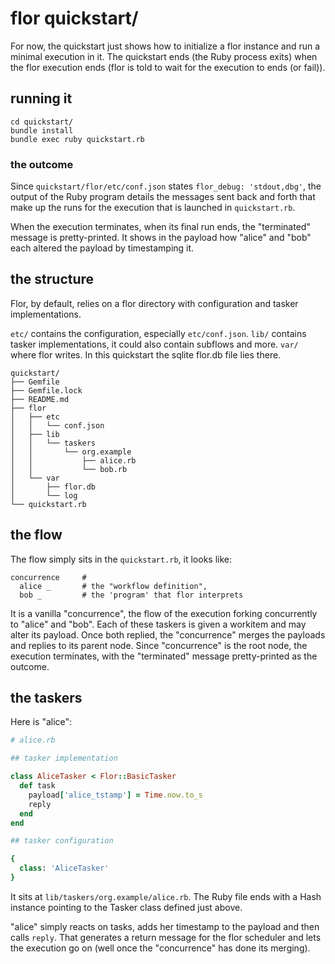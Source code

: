 
# flor quickstart/

For now, the quickstart just shows how to initialize a flor instance and run a minimal execution in it. The quickstart ends (the Ruby process exits) when the flor execution ends (flor is told to wait for the execution to ends (or fail)).

## running it

```
cd quickstart/
bundle install
bundle exec ruby quickstart.rb
```

### the outcome

Since `quickstart/flor/etc/conf.json` states `flor_debug: 'stdout,dbg'`, the output of the Ruby program details the messages sent back and forth that make up the runs for the execution that is launched in `quickstart.rb`.

When the execution terminates, when its final run ends, the "terminated" message is pretty-printed. It shows in the payload how "alice" and "bob" each altered the payload by timestamping it.

## the structure

Flor, by default, relies on a flor directory with configuration and tasker implementations.

`etc/` contains the configuration, especially `etc/conf.json`.
`lib/` contains tasker implementations, it could also contain subflows and more.
`var/` where flor writes. In this quickstart the sqlite flor.db file lies there.

```
quickstart/
├── Gemfile
├── Gemfile.lock
├── README.md
├── flor
│   ├── etc
│   │   └── conf.json
│   ├── lib
│   │   └── taskers
│   │       └── org.example
│   │           ├── alice.rb
│   │           └── bob.rb
│   └── var
│       ├── flor.db
│       └── log
└── quickstart.rb
```

## the flow

The flow simply sits in the `quickstart.rb`, it looks like:

```
concurrence     #
  alice _       # the "workflow definition",
  bob _         # the 'program' that flor interprets
```

It is a vanilla "concurrence", the flow of the execution forking concurrently to "alice" and "bob". Each of these taskers is given a workitem and may alter its payload. Once both replied, the "concurrence" merges the payloads and replies to its parent node. Since "concurrence" is the root node, the execution terminates, with the "terminated" message pretty-printed as the outcome.

## the taskers

Here is "alice":

```ruby
# alice.rb

## tasker implementation

class AliceTasker < Flor::BasicTasker
  def task
    payload['alice_tstamp'] = Time.now.to_s
    reply
  end
end

## tasker configuration

{
  class: 'AliceTasker'
}
```

It sits at `lib/taskers/org.example/alice.rb`. The Ruby file ends with a Hash instance pointing to the Tasker class defined just above.

"alice" simply reacts on tasks, adds her timestamp to the payload and then calls `reply`. That generates a return message for the flor scheduler and lets the execution go on (well once the "concurrence" has done its merging).

